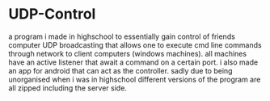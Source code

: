 # UDP-Control
a program i made in highschool to essentially gain control of friends computer
UDP broadcasting that allows one to execute cmd line commands through network to client computers (windows machines). all machines have an active listener that await a command on a certain port. i also made an app for android that can act as the controller. sadly due to being unorganised when i was in highschool different versions of the program are all zipped including the server side.
